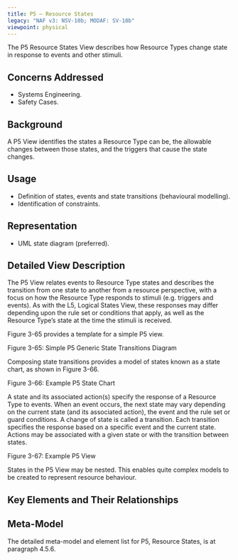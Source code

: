 ```yaml
---
title: P5 – Resource States
legacy: "NAF v3: NSV-10b; MODAF: SV-10b"
viewpoint: physical
---
```


The P5 Resource States View describes how Resource Types change state in
response to events and other stimuli.


## Concerns Addressed

* Systems Engineering.
* Safety Cases.

## Background

A P5 View identifies the states a Resource Type can be, the allowable changes
between those states, and the triggers that cause the state changes.

## Usage

* Definition of states, events and state transitions (behavioural modelling).
* Identification of constraints.

## Representation

* UML state diagram (preferred).

## Detailed View Description

The P5 View relates events to Resource Type states and describes the transition
from one state to another from a resource perspective, with a focus on how the
Resource Type responds to stimuli (e.g. triggers and events). As with the L5, Logical
States View, these responses may differ depending upon the rule set or conditions
that apply, as well as the Resource Type’s state at the time the stimuli is received.

Figure 3-65 provides a template for a simple P5 view.

Figure 3-65: Simple P5 Generic State Transitions Diagram

Composing state transitions provides a model of states known as a state chart, as
shown in Figure 3-66.

Figure 3-66: Example P5 State Chart

A state and its associated action(s) specify the response of a Resource Type to
events. When an event occurs, the next state may vary depending on the current
state (and its associated action), the event and the rule set or guard conditions. A
change of state is called a transition. Each transition specifies the response based
on a specific event and the current state. Actions may be associated with a given
state or with the transition between states.

Figure 3-67: Example P5 View

States in the P5 View may be nested. This enables quite complex models to be
created to represent resource behaviour.



## Key Elements and Their Relationships


## Meta-Model

The detailed meta-model and element list for P5, Resource States, is at paragraph
4.5.6.
